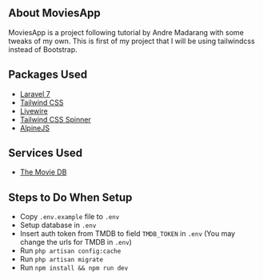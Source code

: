 ## About MoviesApp

MoviesApp is a project following tutorial by Andre Madarang with some tweaks of my own. This is first of my project that I will be using tailwindcss instead of Bootstrap.

## Packages Used
- <a href="https://laravel.com">Laravel 7</a>
- <a href="https://tailwindcss.com">Tailwind CSS</a>
- <a href="https://laravel-livewire.com/docs/installation">Livewire</a>
- <a href="https://github.com/aniftyco/tailwindcss-spinner">Tailwind CSS Spinner</a>
- <a href="https://github.com/alpinejs/alpine#event">AlpineJS</a>

## Services Used
- <a href="https://www.themoviedb.org">The Movie DB</a>

## Steps to Do When Setup
- Copy ```.env.example``` file to ```.env```
- Setup database in ```.env```
- Insert auth token from TMDB to field ```TMDB_TOKEN``` in ```.env``` (You may change the urls for TMDB in ```.env```)
- Run ```php artisan config:cache```
- Run ```php artisan migrate```
- Run ```npm install && npm run dev```